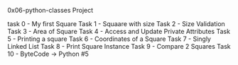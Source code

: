 0x06-python-classes Project

task 0 - My first Square
Task 1 - Squaare with size
Task 2 - Size Validation
Task 3 - Area of Square
Task 4 - Access and Update Private Attributes
Task 5 - Printing a square
Task 6 - Coordinates of a Square
Task 7 - Singly Linked List
Task 8 - Print Square Instance
Task 9 - Compare 2 Squares
Task 10 - ByteCode -> Python #5
